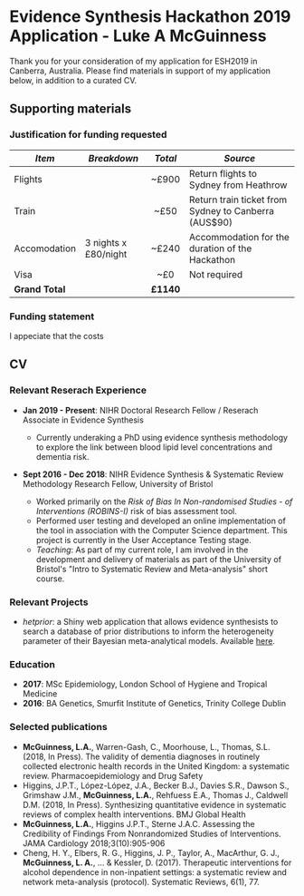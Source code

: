 # Evidence Synthesis Hackathon 2019 Application - Luke A McGuinness

Thank you for your consideration of my application for ESH2019 in Canberra, Australia. Please find materials in support of my application below, in addition to a curated CV. 

## Supporting materials
### Justification for funding requested

*Item* | *Breakdown* | *Total* | *Source*
------------ | ------------- | :-------------: | -------------
Flights |  | ~£900 | Return flights to Sydney from Heathrow
Train |  | ~£50 | Return train ticket from Sydney to Canberra (AUS$90)
Accomodation | 3 nights x £80/night | ~£240 | Accommodation for the duration of the Hackathon
Visa |  | ~£0 | Not required
**Grand Total** | | **£1140** | 

### Funding statement
I appeciate that the costs 

## CV

### Relevant Reserach Experience

* **Jan 2019 - Present**: NIHR Doctoral Research Fellow / Reserach Associate in Evidence Synthesis
  * Currently underaking a PhD using evidence synthesis methodology to explore the link between blood lipid level concentrations and dementia risk.
  
  
* **Sept 2016 - Dec 2018**: NIHR Evidence Synthesis & Systematic Review Methodology Research Fellow, University of Bristol
  * Worked primarily on the *Risk of Bias In Non-randomised Studies - of Interventions (ROBINS-I)* risk of bias assessment tool. 
  * Performed user testing and developed an online implementation of the tool in association with the Computer Science department. This  project is currently in the User Acceptance Testing stage.
  * *Teaching*: As part of my current role, I am involved in the development and delivery of materials as part of the University of Bristol's "Intro to Systematic Review and Meta-analysis" short course.


### Relevant Projects
* *hetprior*: a Shiny web application that allows evidence synthesists to search a database of prior distributions to inform the heterogeneity parameter of their Bayesian meta-analytical models. Available [here](https://mcguinlu.shinyapps.io/shiny/). 


### Education

* **2017**: MSc Epidemiology, London School of Hygiene and Tropical Medicine
* **2016**: BA Genetics, Smurfit Institute of Genetics, Trinity College Dublin


### Selected publications

*	**McGuinness, L.A.**, Warren-Gash, C., Moorhouse, L., Thomas, S.L. (2018, In Press). The validity of dementia diagnoses in routinely collected electronic health records in the United Kingdom: a systematic review. Pharmacoepidemiology and Drug Safety
*	Higgins, J.P.T., López-López, J.A., Becker B.J., Davies S.R., Dawson S., Grimshaw J.M., **McGuinness, L.A.**, Rehfuess E.A., Thomas J., Caldwell D.M. (2018, In Press). Synthesizing quantitative evidence in systematic reviews of complex health interventions. BMJ Global Health
*	**McGuinness, L.A.**, Higgins J.P.T., Sterne J.A.C. Assessing the Credibility of Findings From Nonrandomized Studies of Interventions. JAMA Cardiology 2018;3(10):905-906
*	Cheng, H. Y., Elbers, R. G., Higgins, J. P., Taylor, A., MacArthur, G. J., **McGuinness, L. A.**, ... & Kessler, D. (2017). Therapeutic interventions for alcohol dependence in non-inpatient settings: a systematic review and network meta-analysis (protocol). Systematic Reviews, 6(1), 77.

